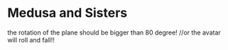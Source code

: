 # Medusa and Sisters
the rotation of the plane should be bigger than 80 degree! //or the avatar will roll and fall!!
